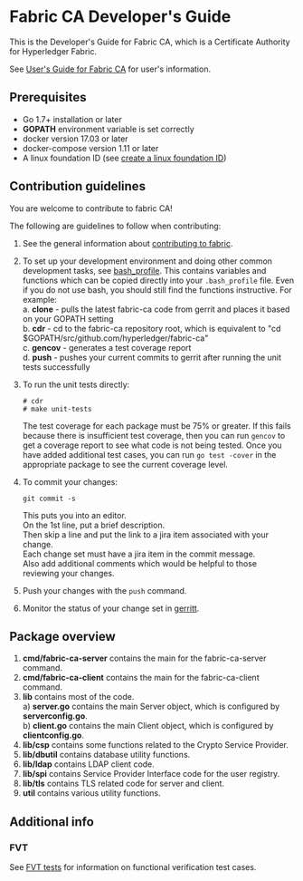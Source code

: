 # Fabric CA Developer's Guide

This is the Developer's Guide for Fabric CA, which is a Certificate Authority for Hyperledger Fabric.

See [User's Guide for Fabric CA](https://hyperledger-fabric.readthedocs.io/en/latest/Setup/ca-setup.html) for user's information.

## Prerequisites

* Go 1.7+ installation or later
* **GOPATH** environment variable is set correctly
* docker version 17.03 or later
* docker-compose version 1.11 or later
* A linux foundation ID  (see [create a linux foundation ID](https://identity.linuxfoundation.org/))


## Contribution guidelines

You are welcome to contribute to fabric CA!
   
The following are guidelines to follow when contributing:

1. See the general information about [contributing to fabric](http://hyperledger-fabric.readthedocs.io/en/latest/abstract_v1.html?highlight=jira#how-to-contribute).

2. To set up your development environment and doing other common development tasks, see [bash_profile](https://github.com/hyperledger/fabric-ca/blob/master/scripts/bash_profile).  This contains variables and functions which can be copied directly into your `.bash_profile` file.  Even if you do not use bash, you should still find the functions instructive.  For example:  
   a. **clone** - pulls the latest fabric-ca code from gerrit and places it based on your GOPATH setting  
   b. **cdr** - cd to the fabric-ca repository root, which is equivalent to "cd $GOPATH/src/github.com/hyperledger/fabric-ca"  
   c. **gencov** - generates a test coverage report  
   d. **push** - pushes your current commits to gerrit after running the unit tests successfully

3. To run the unit tests directly:

   ```
   # cdr
   # make unit-tests
   ```
   
   The test coverage for each package must be 75% or greater.  If this fails because there is insufficient test coverage, then you can run `gencov` to get a coverage report to see what code is not being tested.   Once you have added additional test cases, you can run `go test -cover` in the appropriate package to see the current coverage level.
   
4. To commit your changes:

   ```
   git commit -s
   ```
   
   This puts you into an editor.  
   On the 1st line, put a brief description.  
   Then skip a line and put the link to a jira item associated with your change.  
   Each change set must have a jira item in the commit message.  
   Also add additional comments which would be helpful to those reviewing your changes.
   
5. Push your changes with the `push` command.

6. Monitor the status of your change set in [gerritt](https://gerrit.hyperledger.org).

## Package overview

1. **cmd/fabric-ca-server** contains the main for the fabric-ca-server command.
2. **cmd/fabric-ca-client** contains the main for the fabric-ca-client command.
3. **lib** contains most of the code.  
   a) **server.go** contains the main Server object, which is configured by **serverconfig.go**.  
   b) **client.go** contains the main Client object, which is configured by **clientconfig.go**.  
4. **lib/csp** contains some functions related to the Crypto Service Provider.
5. **lib/dbutil** contains database utility functions.
6. **lib/ldap** contains LDAP client code.
7. **lib/spi** contains Service Provider Interface code for the user registry.
8. **lib/tls** contains TLS related code for server and client.
9. **util** contains various utility functions.

## Additional info

### FVT

See [FVT tests](scripts/fvt/README.md) for information on functional verification test cases.

    
 